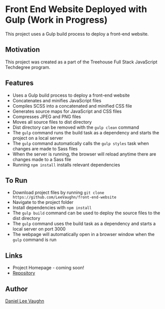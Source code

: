 # Front End Website Deployed with Gulp (Work in Progress)

This project uses a Gulp build process to deploy a front-end website.

## Motivation

This project was created as a part of the Treehouse Full Stack JavaScript Techdegree program.

## Features

* Uses a Gulp build process to deploy a front-end website
* Concatenates and minifies JavaScript files
* Compiles SCSS into a concatenated and minified CSS file
* Generates source maps for JavaScript and CSS files
* Compresses JPEG and PNG files
* Moves all source files to dist directory
* Dist directory can be removed with the ```gulp clean``` command
* The ```gulp``` command runs the build task as a dependency and starts the project on a local server
* The ```gulp``` command automatically calls the ```gulp styles``` task when changes are made to Sass files
* When the server is running, the browser will reload anytime there are changes made to a Sass file
* Running ```npm install``` installs relevant dependencies

## To Run

* Download project files by running ```git clone https://github.com/LeeVaughn/front-end-website```
* Navigate to the project folder
* Install dependencies with ```npm install```
* The ```gulp build``` command can be used to deploy the source files to the dist directory
* The ```gulp``` command uses the build task as a dependency and starts a local server on port 3000
* The webpage will automatically open in a browser window when the ```gulp``` command is run

## Links

* Project Homepage - coming soon!
* [Repository](https://github.com/LeeVaughn/front-end-website)

## Author

[Daniel Lee Vaughn](https://github.com/LeeVaughn)
